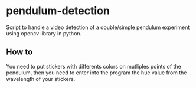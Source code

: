 # pendulum-detection
Script to handle a video detection of a double/simple pendulum experiment using opencv library in python.

## How to
You need to put stickers with differents colors on mutliples points of the pendulum, then you need to enter into the program the hue value from the wavelength of your stickers.
